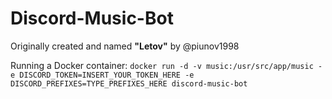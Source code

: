 # Discord-Music-Bot

Originally created and named **"Letov"** by @piunov1998

Running a Docker container:
`docker run -d -v music:/usr/src/app/music -e DISCORD_TOKEN=INSERT_YOUR_TOKEN_HERE -e DISCORD_PREFIXES=TYPE_PREFIXES_HERE discord-music-bot`
